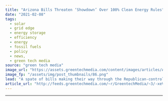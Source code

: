 ```yaml
---
title: "Arizona Bills Threaten ‘Showdown’ Over 100% Clean Energy Rules"
date: "2021-02-08"
tags: 
  - solar
  - grid edge
  - energy storage
  - efficiency
  - energy
  - fossil fuels
  - policy
  - news,
  - green tech media
source: "green tech media"
image_url: "https://assets.greentechmedia.com/content/images/articles/Arizona_Corporation_Commission_XL.jpeg"
image_fp: "/assets/img/post_thumbnails/86.png"
lead: "A spate of bills making their way through the Republican-controlled Arizona legislature — some on a fast track — could undercut the 100 percent clean energy targets the state’s utility regulators are soon expected to finalize. The four bills come jus ..."
article_url: "http://feeds.greentechmedia.com/~r/GreentechMedia/~3/-xeVn68OFxA/arizona-bills-threaten-showdown-over-100-clean-energy-rules"
---
```


---
